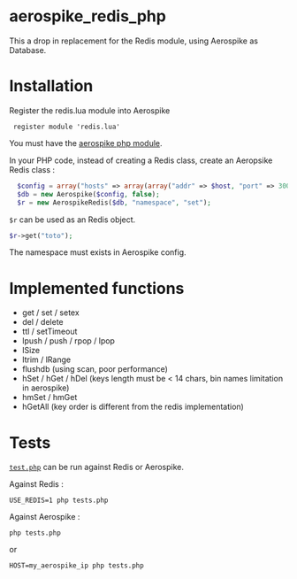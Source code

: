 # aerospike_redis_php

This a drop in replacement for the Redis module, using Aerospike as Database.

# Installation

Register the redis.lua module into Aerospike

````
 register module 'redis.lua'
````

You must have the [aerospike php module](https://github.com/aerospike/aerospike-client-php).

In your PHP code, instead of creating a Redis class, create an Aeropsike Redis class :
````php
  $config = array("hosts" => array(array("addr" => $host, "port" => 3000)));
  $db = new Aerospike($config, false);
  $r = new AerospikeRedis($db, "namespace", "set");
````
`$r` can be used as an Redis object.

````php
$r->get("toto");
`````

The namespace must exists in Aerospike config.

# Implemented functions

* get / set / setex
* del / delete
* ttl / setTimeout
* lpush / push / rpop / lpop
* lSize
* ltrim / lRange
* flushdb (using scan, poor performance)
* hSet / hGet / hDel (keys length must be < 14 chars, bin names limitation in aerospike)
* hmSet / hmGet
* hGetAll (key order is different from the redis implementation)

# Tests

[`test.php`](test.php) can be run against Redis or Aerospike.

Against Redis :
````
USE_REDIS=1 php tests.php
````

Against Aerospike :
````
php tests.php
````
or
````
HOST=my_aerospike_ip php tests.php
````
